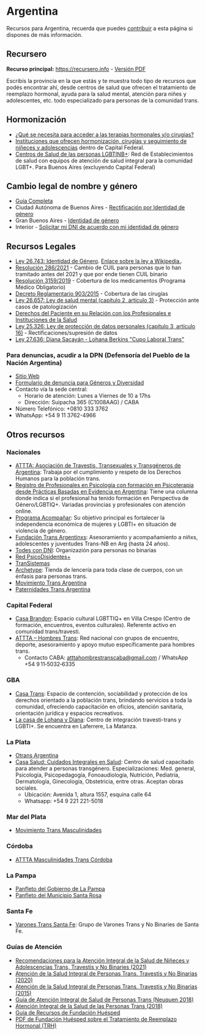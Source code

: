 # Argentina

Recursos para Argentina, recuerda que puedes [contribuir](contribuir.md) a esta página si dispones de más información.

## Recursero

**Recurso principal:** https://recursero.info - [Versión PDF](https://docs.google.com/spreadsheets/d/1AvfHPY2otYirAb74TbJwpKnUU39Zzs8KvuSMi6A_Fnc/edit#gid=154130813) 

Escribís la provincia en la que estás y te muestra todo tipo de recursos que podés encontrar ahí, desde centros de salud que ofrecen el tratamiento de reemplazo hormonal, ayuda para la salud mental, atención para niñes y adolescentes, etc. todo especializado para personas de la comunidad trans.

## Hormonización

* [¿Qué se necesita para acceder a las terapias hormonales y/o cirugías?](https://buenosaires.gob.ar/salud/coordinacion-salud-sexual-sida-e-infecciones-de-transmision-sexual-its/salud-integral-de-2)
* [Instituciones que ofrecen hormonización, cirugías y seguimiento de niñeces y adolescencias](https://buenosaires.gob.ar/salud-integral-de-personas-trans/equipos-de-atencion-de-personas-trans-travestis-y-no-binarias) dentro de Capital Federal.
* [Centros de Salud de las personas LGBTINB+](https://www.ms.gba.gov.ar/sitios/generoydiversidad/centros-de-salud/): Red de Establecimientos de salud con equipos de atención de salud integral para la comunidad LGBT+. Para Buenos Aires (excluyendo Capital Federal)

## Cambio legal de nombre y género
* [Guía Completa](https://docs.google.com/document/d/1Mm9lyVTviBlh48MMLpy_k3i9nYCu4yB-xbHdCuDPmow/edit?fbclid=IwAR1a4o69nL-njvYcITz_4atp-R_sxaaZAxcgYQb1IrjGfW44osvKOqKquzQ)
* Ciudad Autónoma de Buenos Aires - [Rectificación por Identidad de género](https://buenosaires.gob.ar/tramites/identidad-de-genero)
* Gran Buenos Aires - [Identidad de género](https://www.gba.gob.ar/registrodelaspersonas/otros_tramites/identidad_de_genero)
* Interior - [Solicitar mi DNI de acuerdo con mi identidad de género](https://www.argentina.gob.ar/servicio/solicitar-mi-dni-de-acuerdo-con-mi-identidad-de-genero)

## Recursos Legales
* [Ley 26.743: Identidad de Género](http://servicios.infoleg.gob.ar/infolegInternet/anexos/195000-199999/197860/norma.htm). [Enlace sobre la ley a Wikipedia.](https://es.wikipedia.org/wiki/Ley_de_identidad_de_g%C3%A9nero_(Argentina)).
* [Resolución 286/2021](https://www.argentina.gob.ar/normativa/nacional/resoluci%C3%B3n-286-2021-350568) - Cambio de CUIL para personas que lo han tramitado antes del 2021 y que por ende tienen CUIL binario
* [Resolución 3159/2019](https://www.argentina.gob.ar/normativa/nacional/resoluci%C3%B3n-3159-2019-331960) - Cobertura de los medicamentos (Programa Médico Obligatorio)
* [Decreto Reglamentario 903/2015](https://www.argentina.gob.ar/normativa/nacional/decreto-903-2015-247367) - Cobertura de las cirugías
* [Ley 26.657: Ley de salud mental (capítulo 2, artículo 3)](https://www.argentina.gob.ar/normativa/nacional/ley-26657-175977) - Protección ante casos de patologización
* [Derechos del Paciente en su Relación con los Profesionales e Instituciones de la Salud](http://servicios.infoleg.gob.ar/infolegInternet/anexos/160000-164999/160432/texact.htm)
* [Ley 25.326: Ley de protección de datos personales (capítulo 3, artículo 16)](https://www.argentina.gob.ar/normativa/nacional/ley-25326-2000-64790) - Rectificaciones/supresión de datos
* [Ley 27.636: Diana Sacayán - Lohana Berkins "Cupo Laboral Trans"](https://servicios.infoleg.gob.ar/infolegInternet/anexos/350000-354999/351815/norma.htm)

### Para denuncias, acudir a la DPN (Defensoría del Pueblo de la Nación Argentina)

* [Sitio Web](https://www.dpn.gob.ar/index.php)
* [Formulario de denuncia para Géneros y Diversidad](https://www.dpn.gob.ar/contactoAreas.php?idS=40)
* Contacto vía la sede central:
  * Horario de atención: Lunes a Viernes de 10 a 17hs
  * Dirección: Suipacha 365 (C1008AAG) / CABA
* Número Telefónico: +0810 333 3762
* WhatsApp: +54 9 11 3762-4966

## Otros recursos

### Nacionales

* [ATTTA: Asociación de Travestis, Transexuales y Transgéneros de Argentina](https://www.instagram.com/atttarednacional/?hl=en): Trabaja por el cumplimiento y respeto de los Derechos Humanos para la población trans.
* [Registro de Profesionales en Psicología con formación en Psicoterapia desde Prácticas Basadas en Evidencia en Argentina](https://docs.google.com/spreadsheets/d/1EEO62CfRugTVZ5kWyQlWyS5aDXtlop0Hh7oy65Q0HG4/htmlview#): Tiene una columna donde indica si el profesional ha tenido formación en Perspectiva de Género/LGBTIQ+. Variadas provincias y profesionales con atención online.
* [Programa Acompañar](https://www.argentina.gob.ar/generos/plan_nacional_de_accion_contra_las_violencias_por_motivos_de_genero/programa-acompanar): Su objetivo principal es fortalecer la independencia económica de mujeres y LGBTI+ en situación de violencia de género.
* [Fundación Trans Argentinxs](https://www.instagram.com/transargentinxs/): Asesoramiento y acompañamiento a niñxs, adolescentes y juventudes Trans-NB en Arg (hasta 24 años).
* [Todes con DNI](https://www.instagram.com/todescondni/): Organizazión para personas no binarias
* [Red PsicoDisidentes+](https://www.instagram.com/psicodisidentes/?utm_medium=copy_link)
* [TranSistemas](https://www.instagram.com/transistemas/)
* [Archetype](https://www.archetype.com.ar/): Tienda de lencería para toda clase de cuerpos, con un énfasis para personas trans.
* [Movimiento Trans Argentina](https://www.facebook.com/MUJERESTRANSARGENTINA1/)
* [Paternidades Trans Argentina](https://www.facebook.com/paternidadestrans)

### Capital Federal
* [Casa Brandon](https://brandon.org.ar/): Espacio cultural LGBTTIQ+ en Villa Crespo (Centro de formación, encuentros, eventos culturales). Referente activo en comunidad trans/travesti.
* [ATTTA – Hombres Trans](https://www.facebook.com/atttahombrestrans/?locale=es_LA): Red nacional con grupos de encuentro, deporte, asesoramiento y apoyo mutuo específicamente para hombres trans.
  * Contacto CABA: atttahombrestranscaba@gmail.com / WhatsApp +54 9 11‑5032‑6335 

### GBA

* [Casa Trans](https://buenosaires.gob.ar/vicejefatura/derechoshumanos/diversidad-sexual/casa-trans): Espacio de contención, sociabilidad y protección de los derechos orientado a la población trans, brindando servicios a toda la comunidad, ofreciendo capacitación en oficios, atención sanitaria, orientación jurídica y espacios recreativos. 
* [La casa de Lohana y Diana](https://twitter.com/lacasadelohana): Centro de integración travesti-trans y LGBTI+. Se encuentra en Laferrere, La Matanza.

### La Plata

* [Otrans Argentina](https://www.facebook.com/otransarg/)
* [Casa Salud: Cuidados Integrales en Salud](https://www.instagram.com/casasalud.ok): Centro de salud capacitado para atender a personas transgénero. Especializaciones: Med. general, Psicología, Psicopedagogía, Fonoaudiología, Nutrición, Pediatría, Dermatología, Ginecología, Obstetricia, entre otras. Aceptan obras sociales.
  * Ubicación: Avenida 1, altura 1557, esquina calle 64
  * Whatsapp: +54 9 221 221-5018
  
### Mar del Plata

* [Movimiento Trans Masculinidades](https://www.facebook.com/movimientotransmasculinidades)

### Córdoba

* [ATTTA Masculinidades Trans Córdoba](https://www.facebook.com/atttamasculinidadestranscba)

### La Pampa

* [Panfleto del Gobierno de La Pampa](https://media.discordapp.net/attachments/826937678653685770/984495555952652358/grer.png?width=366&height=458)
* [Panfleto del Municipio Santa Rosa](https://cdn.discordapp.com/attachments/826937678653685770/984495556242047016/unknown.png)

### Santa Fe

* [Varones Trans Santa Fe](https://www.instagram.com/varonestrans/): Grupo de Varones Trans y No Binaries de Santa Fe.


### Guías de Atención

* [Recomendaciones para la Atención Integral de la Salud de Niñeces y Adolescencias Trans, Travestis y No Binaries (2021)](https://bancos.salud.gob.ar/recurso/recomendaciones-para-la-atencion-integral-de-la-salud-de-nineces-y-adolescencias-trans)
* [Atención de la Salud Integral de Personas Trans, Travestis y No Binarias (2020)](https://bancos.salud.gob.ar/recurso/atencion-de-la-salud-integral-de-personas-trans-travestis-y-no-binarias)
* [Atención de la Salud Integral de Personas Trans, Travestis y No Binarias (2015)](https://www.ms.gba.gov.ar/sitios/tocoginecologia/files/2015/07/guia-equipos-atencion-Salud-integral-personas-trans.pdf)
* [Guía de Atención Integral de Salud de Personas Trans (Neuquen 2018)](https://www.saludneuquen.gob.ar/wp-content/uploads/2018/11/Atencion-a-Personas-Trans.pdf)
* [Atención Integral de la Salud de las Personas Trans (2018)](https://bancos.salud.gob.ar/sites/default/files/2018-10/0000000877cnt-2018-10_atencion-personas-trans.pdf)
* [Guía de Recursos de Fundación Huésped](https://www.huesped.org.ar/poblacion-trans/guia-de-recursos/)
* [PDF de Fundación Huésped sobre el Tratamiento de Reemplazo Hormonal (TRH)](https://huesped.org.ar/wp-content/uploads/dlm_uploads/2021/11/hormonizacion-digital-baja-1.pdf)
